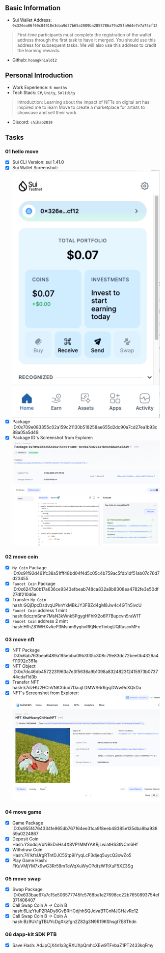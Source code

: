 ## Basic Information
- Sui Wallet Address: `0x326ea86f60c84918e3daa9d27b65a2889ba2855786a79a25fa9d4e7e7a74cf12`
> First-time participants must complete the registration of the wallet address through the first task to have it merged. You should use this address for subsequent tasks. We will also use this address to credit the learning rewards.
- Github: `hoangkhiald12`

## Personal Introduction
- Work Experience: `6 months`
- Tech Stack: `C#`, `Unity`, `Solidity`
> Introduction: Learning about the impact of NFTs on digital art has inspired me to learn Move to create a marketplace for artists to showcase and sell their work.
- Discord: `chihao2019`

## Tasks

### 01 hello move
- [x] Sui CLI Version: sui 1.41.0
- [x] Sui Wallet Screenshot: ![](images/sui_wallet.png)
- [x] Package ID:0x709e083355c02a159c21130b518258ae655d2dc90a7cd27ea1b93c88a05a5d49
- [x] Package ID's Screenshot from Explorer: ![](images/packageid.png)

### 02 move coin
- [x] `My Coin` Package ID:0x91f92d461fc38a51fff48bd04f4d5c05c4b759ac5fdb1df51ab07c76d7d23455
- [x] `Faucet Coin` Package ID:0x6247b0b17a636ce9343efbeab748ca832a8b8308ea4782fe3e50df27df210d6e
- [x] Transfer `My Coin` hash:GQjDpcDsdvqUPknYxMBkJY3FBZd4gM8Jw4c4GTh5ivcU
- [x] `Faucet Coin` address 1 mint hash:6dczmSmn7MsN3kWnk5PgygHFhKt2o6P7Bupcvn5raW1T
- [x] `Faucet Coin` address 2 mint hash:HfhZ81WHXvAeP3Msnm9yqhvRKjNeeTinbgUQRuscxMFx

### 03 move nft
- [x] NFT Package ID:0x6ab763bea6489a195ebba09b3f35c308c79e83dc72bee0b4329a4f11092e361a
- [x] NFT Object ID:0x7dc46db457223f963a7e3f5636a9b1098a8324823f2415973b073744cdaf1d3b
- [x] Transfer NFT hash:k7dzHU2HChVNKXdud7DaujLDMWS6rRgsjDWw9cXQkDa
- [x] NFT's Screenshot from Explorer: ![](images/nft.png)

### 04 move game
- [x] Game Package ID:0x955f4764334fe965db767164ee31ca9f8eeb48385e135dba9ba93859a0224867
- [x] Deposit Coin Hash:YSodqiVbNBkDvHs4X8VP1MMYAKRjLwiatHS3tNCm6Hf
- [x] Withdraw Coin Hash:741kfsUrgRTntDJC5Stp9iYyqLcF3djeq5uycQ3xwZo5
- [x] Play Game Hash: FKuVMjYM7x9wG3Rr58mTeWqXuWyCPdfzWTtXuF5XZ3Sg

### 05 move swap
- [x] Swap Package ID:0x633bae67a7c15e506577745fc5768ba1e27698cc22b7650893754ef371406407
- [x] Call Swap Coin A -> Coin B hash:6LizYtuP2RADy8GvBRHCdjhhSQJdvaBTCnMJGHJvRc12
- [x] Call Swap Coin B -> Coin A hash:Bz9Uk1gTBUYcDgXkzfgn2Z82g3N9R19KShsgt7E8Thdn

### 06 dapp-kit SDK PTB
- [x] Save Hash: AdJpCjX4n1x3gRXUXpQmhcXEw9TFvbaZ1PT2433kqFmy
